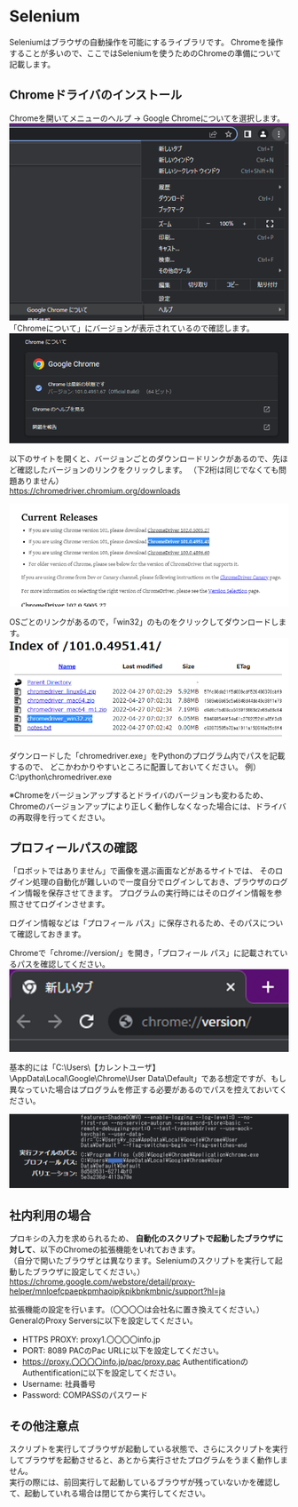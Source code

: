 # Selenium
Seleniumはブラウザの自動操作を可能にするライブラリです。
Chromeを操作することが多いので、ここではSeleniumを使うためのChromeの準備について記載します。

## Chromeドライバのインストール
Chromeを開いてメニューのヘルプ -> Google Chromeについてを選択します。
![](img/chrome_help.png)  
「Chromeについて」にバージョンが表示されているので確認します。  
![](img/chrome_ver.png)  

以下のサイトを開くと、バージョンごとのダウンロードリンクがあるので、先ほど確認したバージョンのリンクをクリックします。
（下2桁は同じでなくても問題ありません）  
https://chromedriver.chromium.org/downloads  

![](img/driver.png)  

OSごとのリンクがあるので，「win32」のものをクリックしてダウンロードします。  
![](img/driver_os.png)  

ダウンロードした「chromedriver.exe」をPythonのプログラム内でパスを記載するので、
どこかわかりやすいところに配置しておいてください。
例）C:\python\chromedriver.exe

※Chromeをバージョンアップするとドライバのバージョンも変わるため、  
Chromeのバージョンアップにより正しく動作しなくなった場合には、ドライバの再取得を行ってください。

## プロフィールパスの確認
「ロボットではありません」で画像を選ぶ画面などがあるサイトでは、
そのログイン処理の自動化が難しいので一度自分でログインしておき、ブラウザのログイン情報を保存させてきます。
プログラムの実行時にはそのログイン情報を参照させてログインさせます。

ログイン情報などは「プロフィール パス」に保存されるため、そのパスについて確認しておきます。

Chromeで「chrome://version/」を開き，「プロフィール パス」に記載されているパスを確認してください。  
![](img/chrome_url_ver.png)  

基本的には「C:\Users\【カレントユーザ】\AppData\Local\Google\Chrome\User Data\Default」である想定ですが、もし異なっていた場合はプログラムを修正する必要があるのでパスを控えておいてください。
  
![](img/chrome_profile.png)  

## 社内利用の場合
プロキシの入力を求められるため、
**自動化のスクリプトで起動したブラウザに対して**、以下のChromeの拡張機能をいれておきます。  
（自分で開いたブラウザとは異なります。Seleniumのスクリプトを実行して起動したブラウザに設定してください。）
https://chrome.google.com/webstore/detail/proxy-helper/mnloefcpaepkpmhaoipjkpikbnkmbnic/support?hl=ja

拡張機能の設定を行います。（〇〇〇〇は会社名に置き換えてください。）
GeneralのProxy Serversに以下を設定してください。
- HTTPS PROXY: proxy1.〇〇〇〇info.jp
- PORT: 8089
PACのPac URLに以下を設定してください。
- https://proxy.〇〇〇〇info.jp/pac/proxy.pac
AuthentificationのAuthentificationに以下を設定してください。
- Username: 社員番号
- Password: COMPASSのパスワード

## その他注意点
スクリプトを実行してブラウザが起動している状態で、さらにスクリプトを実行してブラウザを起動させると、あとから実行させたプログラムをうまく動作しません。  
実行の際には、前回実行して起動しているブラウザが残っていないかを確認して、起動していれる場合は閉じてから実行してください。
